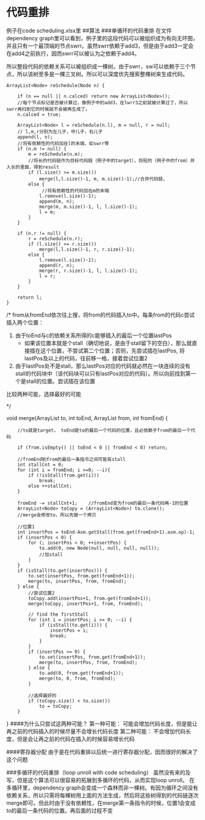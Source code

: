 代码重排
===
例子在code scheduling.xlsx里
##算法
###单循环的代码重排
在文件dependency graph里可以看到，例子里的这段代码可以被组织成为有向无环图，并且只有一个最顶端的节点swrr。虽然swrr依赖于add3，但是由于add3一定会在add4之前执行，因而swrr可以被认为之依赖于add4。

所以整段代码的依赖关系可以被组织成一棵树。由于swrr，sw可以依赖于三个节点，所以该树至多是一棵三叉树。所以可以深度优先搜索整棵树来生成代码。

    ArrayList<Node> reSchedule(Node n) {

		if (n == null || n.calced) return new ArrayList<Node>();  
		//每个节点标记是否被计算过，像例子中的add3，在lwrr3之前就被计算过了，所以swrr再扫到它的时候就不会被再生成了。
		n.calced = true;
		
		ArrayList<Node> l = reSchedule(n.l), m = null, r = null;
		// l,m,r分别为左儿子，中儿子，右儿子
		append(l, n);
		//将有依赖性的代码加在l的末端，如swrr等
		if (n.m != null) {
			m = reSchedule(n.m);
			//将长的代码链作为目标代码链（例子中的target），将短的（例子中的from）并入长的里面，得到result
			if (l.size() >= m.size())
				merge(l,l.size()-1, m, m.size()-1);//合并代码链，
			else {
			     //将有依赖性的代码加在m的末端
				l.remove(l.size()-1);
				append(m, n);
				merge(m, m.size()-1, l, l.size()-1);
				l = m;
			}
		}
		
		if (n.r != null) {
			r = reSchedule(n.r);
			if (l.size() >= r.size())
				merge(l,l.size()-1, r, r.size()-1);
			else {
				l.remove(l.size()-1);
				append(r, n);
				merge(r, r.size()-1, l, l.size()-1);
				l = r;
			}
		}
		
		return l;
    }
    
    
/\*
from从fromEnd依次往上搜，将from的代码插入to中。每条from的代码c尝试插入两个位置：

   1. 由于toEnd与c的依赖关系所得的c能够插入的最后一个位置lastPos
      - 如果该位置本就是个stall（确切地说，是由于stall留下的空白），那么就直接插在这个位置，不尝试第二个位置；否则，先尝试插在lastPos, 将lastPos及以上的代码，往前移一格，接着尝试位置2
   2. 由于lastPos处不是stall，那么lastPos对应的代码就必然在一块连续的没有stall的代码块中（该代码块可以只有lastPos对应的代码）。所以向前找到第一个是stall的位置。尝试插在该位置
   
   比较两种可能，选择最好的可能
   
\*/

void merge(ArrayList<Node> to, int toEnd, ArrayList<Node> from, int fromEnd) {
    	
    	//to就是target， toEnd是to的最后一个代码的位置，且必依赖于from的最后一个代码
    	
		if (from.isEmpty() || toEnd < 0 || fromEnd < 0) return;

		//fromEnd到from的最后一条指令之间可能有stall
		int stallCnt = 0;
		for (int i = fromEnd; i >=0; --i){
			if (!isStall(from.get(i)))
				break;
			else ++stallCnt;
		}

		fromEnd -= stallCnt+1;    //fromEnd变为from的最后一条代码再-1的位置
		ArrayList<Node> toCopy = (ArrayList<Node>) to.clone();
		//merge会修改to，所以先做一个拷贝
		
		//位置1
		int insertPos = toEnd-Asm.getStall(from.get(fromEnd+1).asm.op)-1;
		if (insertPos < 0) {
			for (; insertPos < 0; ++insertPos) {
				to.add(0, new Node(null, null, null, null));
				//加stall
			}
		}
		if (isStall(to.get(insertPos))) {
			to.set(insertPos, from.get(fromEnd+1));
			merge(to, insertPos, from, fromEnd);
		} else {
		    //尝试位置2
			toCopy.add(insertPos+1, from.get(fromEnd+1));
			merge(toCopy, insertPos+1, from, fromEnd);
			
			// find the firstStall
			for (int i = insertPos; i >= 0; --i) {
				if (isStall(to.get(i))) {
					insertPos = i;
					break;
				}
			}
			if (insertPos >= 0) {
				to.set(insertPos, from.get(fromEnd+1));
				merge(to, insertPos, from, fromEnd);
			} else {
				to.add(0, from.get(fromEnd+1));
				merge(to, 0, from, fromEnd);
			}
			
			//选择最好的
			if (toCopy.size() < to.size())
				to = toCopy;
		}
}
####为什么只尝试这两种可能？
第一种可能： 可能会增加代码长度，但是能让再之前的代码插入的时候尽量不会增长代码长度
第二种可能： 不会增加代码长度，但是会让再之前的代码在插入的时候容易增长代码

####寄存器分配
由于是在代码重排以后统一进行寄存器分配，因而很好的解决了这个问题

###多循环的代码重排（loop unroll with code scheduling）
虽然没有来的及写，但是这个算法可以很容易的拓展到多循环的代码，从而实现loop unroll。
在多循环里，dependency graph会变成一个森林而非一棵树。有因为循环之间没有依赖关系，所以只需将每棵树用上面的方法生成，然后将这些树得到的代码链逐次merge即可。但此时由于没有依赖性，在merge第一条指令的时候，位置1会变成to的最后一条代码的位置。再后面的过程不变